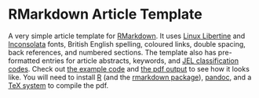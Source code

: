 # RMarkdown Article Template

A very simple article template for [RMarkdown](http://rmarkdown.rstudio.com/). It uses [Linux Libertine](http://www.linuxlibertine.org/) and [Inconsolata](https://fonts.google.com/specimen/Inconsolata) fonts, British English spelling, coloured links, double spacing, back references, and numbered sections. The template also has pre-formatted entries for article abstracts, keywords, and [JEL classification codes](https://www.aeaweb.org/econlit/jelCodes.php?view=jel). Check out [the example code](https://raw.githubusercontent.com/danilofreire/rmarkdown-article-template/master/article.Rmd) and [the pdf output](https://github.com/danilofreire/rmarkdown-article-template/blob/master/article.pdf) to see how it looks like. You will need to install [R](https://www.r-project.org/) (and the [rmarkdown package](https://cran.r-project.org/package=rmarkdown)), [pandoc](http://pandoc.org/), and a [TeX system](https://www.latex-project.org/get/) to compile the pdf. 
